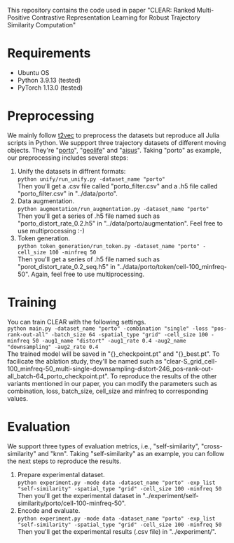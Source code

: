 This repository contains the code used in paper "CLEAR: Ranked Multi-Positive Contrastive Representation Learning for Robust Trajectory Similarity Computation"
# Requirements
- Ubuntu OS
- Python 3.9.13 (tested)
- PyTorch 1.13.0 (tested)

 # Preprocessing
 We mainly follow [t2vec](https://github.com/boathit/t2vec#readme) to preprocess the datasets but reproduce all Julia scripts in Python.
 We suppport three trajectory datasets of different moving objects. They're "[porto](https://www.kaggle.com/c/pkdd-15-predict-taxi-service-trajectory-i)", "[geolife](https://www.microsoft.com/en-us/research/publication/geolife-gps-trajectory-dataset-user-guide/)" and "[aisus](https://marinecadastre.gov/ais/)". Taking "porto" as example, our preprocessing includes several steps:
 1. Unify the datasets in diffrent formats:  
    ```python unify/run_unify.py -dataset_name "porto"```  
    Then you'll get a .csv file called "porto_filter.csv" and a .h5 file called "porto_filter.csv" in "../data/porto".  
 2. Data augmentation.  
    ```python augmentation/run_augmentation.py -dataset_name "porto"```  
    Then you'll get a series of .h5 file named such as "porto_distort_rate_0.2.h5" in "../data/porto/augmentation". Feel free to use multiprocessing :-)
3. Token generation.  
   ```python token_generation/run_token.py -dataset_name "porto" -cell_size 100 -minfreq 50```  
   Then you'll get a series of .h5 file named such as "porot_distort_rate_0.2_seq.h5" in "../data/porto/token/cell-100_minfreq-50". Again, feel free to use multiprocessing.

# Training
You can train CLEAR with the following settings.   
```python main.py -dataset_name "porto" -combination "single" -loss "pos-rank-out-all" -batch_size 64 -spatial_type "grid" -cell_size 100 -minfreq 50 -aug1_name "distort" -aug1_rate 0.4 -aug2_name "downsampling" -aug2_rate 0.4```  
The trained model will be saved in "{}_checkpoint.pt" and "{}_best.pt". To facilicate the ablation study, they'll be named such as "clear-S_grid_cell-100_minfreq-50_multi-single-downsampling-distort-246_pos-rank-out-all_batch-64_porto_checkpoint.pt". To reproduce the results of the other variants mentioned in our paper, you can modify the parameters such as combination, loss, batch_size, cell_size and minfreq to corresponding values.  

# Evaluation
We support three types of evaluation metrics, i.e., "self-similarity", "cross-similarity" and "knn". Taking "self-similarity" as an example, you can follow the next steps to reproduce the results.  
1. Prepare experimental dataset.  
   ```python experiment.py -mode data -dataset_name "porto" -exp_list "self-similarity" -spatial_type "grid" -cell_size 100 -minfreq 50```  
   Then you'll get the experimental dataset in "../experiment/self-similarity/porto/cell-100-minfreq-50".  
2. Encode and evaluate.  
   ```python experiment.py -mode data -dataset_name "porto" -exp_list "self-similarity" -spatial_type "grid" -cell_size 100 -minfreq 50```  
   Then you'll get the experimental results (.csv file) in "../experiment/".

   
 
